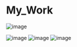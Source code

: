 # My_Work
![image](https://github.com/HetLimbani-cyber/My_Work/assets/74400367/5afed3f6-25f7-4b43-8905-31d1dc6bb074)

![image](https://github.com/HetLimbani-cyber/My_Work/assets/74400367/fbcc6fef-86e6-426e-9ace-cd981af965b1)
![image](https://github.com/HetLimbani-cyber/My_Work/assets/74400367/5454c72e-54ac-4785-988d-96de95de9365)
![image](https://github.com/HetLimbani-cyber/My_Work/assets/74400367/5c14ab86-78b7-4086-aa37-e603f45885c6)
